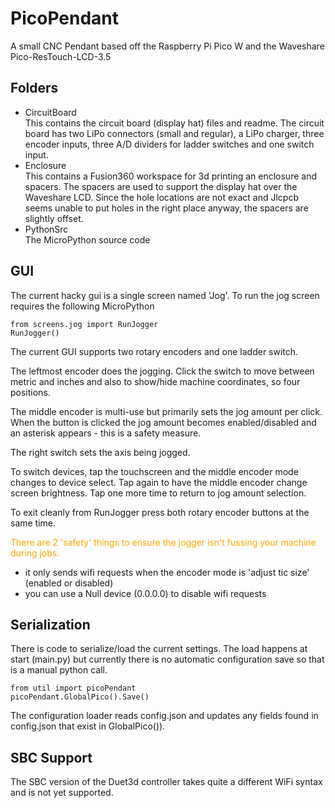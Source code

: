 # PicoPendant
A small CNC Pendant based off the Raspberry Pi Pico W and the Waveshare Pico-ResTouch-LCD-3.5

## Folders
* CircuitBoard<br>This contains the circuit board (display hat) files and readme. The circuit board has two LiPo connectors (small and regular), a LiPo charger, three encoder inputs, three A/D dividers for ladder switches and one switch input.
* Enclosure<br>This contains a Fusion360 workspace for 3d printing an enclosure and spacers. The spacers are used to support the display hat over the Waveshare LCD. Since the hole locations are not exact and Jlcpcb seems unable to put holes in the right place anyway, the spacers are slightly offset.
* PythonSrc<br>The MicroPython source code

## GUI
The current hacky gui is a single screen named 'Jog'. To run the jog screen requires the following MicroPython

	from screens.jog import RunJogger
	RunJogger()

The current GUI supports two rotary encoders and one ladder switch.

The leftmost encoder does the jogging. Click the switch to move between metric and inches and also to show/hide machine coordinates, so four positions.

The middle encoder is multi-use but primarily sets the jog amount per click. When the button is clicked the jog amount becomes enabled/disabled and an asterisk appears - this is a safety measure.

The right switch sets the axis being jogged. 

To switch devices, tap the touchscreen and the middle encoder mode changes to device select. Tap again to have the middle encoder change screen brightness. Tap one more time to return to jog amount selection.

To exit cleanly from RunJogger press both rotary encoder buttons at the same time.

<span style="color:orange">There are 2 'safety' things to ensure the jogger isn't fussing your machine during jobs.</span>
* it only sends wifi requests when the encoder mode is 'adjust tic size' (enabled or disabled)
* you can use a Null device (0.0.0.0) to disable wifi requests


## Serialization
There is code to serialize/load the current settings. The load happens at start (main.py) but currently there is no automatic configuration save so that is a manual python call.

	from util import picoPendant
	picoPendant.GlobalPico().Save()

The configuration loader reads config.json and updates any fields found in config.json that exist in GlobalPico()).

## SBC Support
The SBC version of the Duet3d controller takes quite a different WiFi syntax and is not yet supported.
